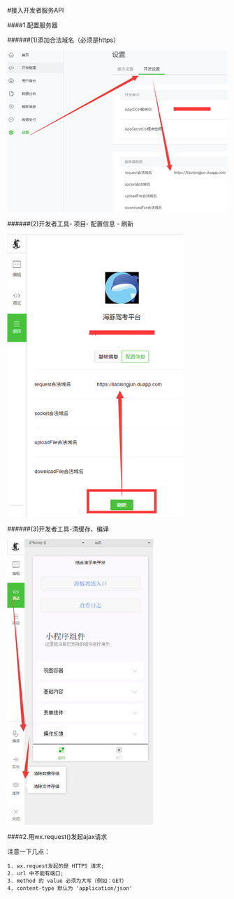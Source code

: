 #接入开发者服务API

####1.配置服务器

######(1)添加合法域名（必须是https）

![](/assets/wechat-config-server.png)

######(2)开发者工具- 项目- 配置信息 - 刷新

![](/assets/wechat-config-server-project.png)

######(3)开发者工具-清缓存、编译

![](/assets/wechat-config-server-clean.png)

####2.用wx.request()发起ajax请求

注意一下几点：

```
1. wx.request发起的是 HTTPS 请求;
2. url 中不能有端口;
3. method 的 value 必须为大写（例如：GET）
4. content-type 默认为 'application/json'
```
